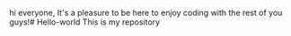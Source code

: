 hi everyone,
It's a pleasure to be here to enjoy coding with the rest of you guys!# Hello-world
This is my repository
